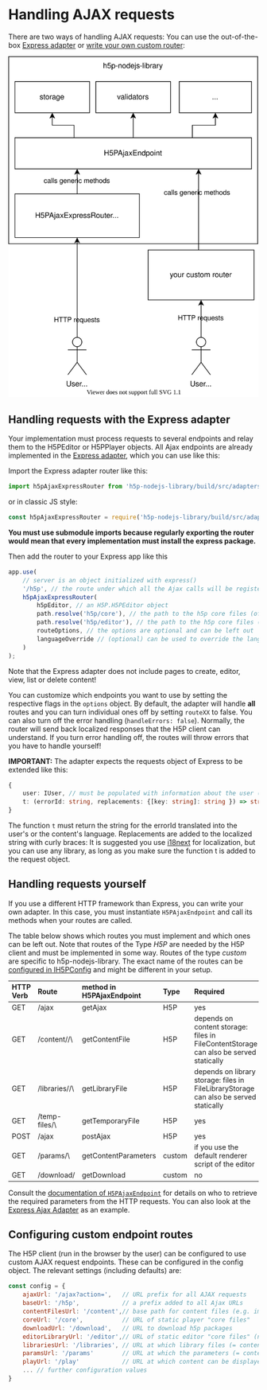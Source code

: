 # Handling AJAX requests

There are two ways of handling AJAX requests: You can use the out-of-the-box [Express adapter](ajax-endpoints.md#handling-requests-with-the-express-adapter) or [write your own custom router](ajax-endpoints.md#handling-requests-yourself):

![diagram of the architecture of the H5P Ajax endpoint](../.gitbook/assets/ajax-endpoint-architecture.svg)

## Handling requests with the Express adapter

Your implementation must process requests to several endpoints and relay them to the H5PEditor or H5PPlayer objects. All Ajax endpoints are already implemented in the [Express adapter](https://github.com/Lumieducation/H5P-Private/tree/464ef52d4301efb9eb1f2f94203b55ef147ffac6/src/adapters/H5PAjaxRouter/H5PAjaxExpressRouter.ts), which you can use like this:

Import the Express adapter router like this:

```typescript
import h5pAjaxExpressRouter from 'h5p-nodejs-library/build/src/adapters/H5PAjaxRouter/H5PAjaxExpressRouter';
```

or in classic JS style:

```javascript
const h5pAjaxExpressRouter = require('h5p-nodejs-library/build/src/adapters/H5PAjaxRouter/H5PAjaxExpressRouter');
```

**You must use submodule imports because regularly exporting the router would mean that every implementation must install the express package.**

Then add the router to your Express app like this

```javascript
app.use(
    // server is an object initialized with express()
    '/h5p', // the route under which all the Ajax calls will be registered
    h5pAjaxExpressRouter(
        h5pEditor, // an H5P.H5PEditor object
        path.resolve('h5p/core'), // the path to the h5p core files (of the player)
        path.resolve('h5p/editor'), // the path to the h5p core files (of the editor)
        routeOptions, // the options are optional and can be left out
        languageOverride // (optional) can be used to override the language used by i18next http middleware
    )
);
```

Note that the Express adapter does not include pages to create, editor, view, list or delete content!

You can customize which endpoints you want to use by setting the respective flags in the `options` object. By default, the adapter will handle **all** routes and you can turn individual ones off by setting `routeXX` to false. You can also turn off the error handling \(`handleErrors: false`\). Normally, the router will send back localized responses that the H5P client can understand. If you turn error handling off, the routes will throw errors that you have to handle yourself!

**IMPORTANT:** The adapter expects the requests object of Express to be extended like this:

```typescript
{
    user: IUser, // must be populated with information about the user (mostly id and access rights)
    t: (errorId: string, replacements: {[key: string]: string }) => string
}
```

The function `t` must return the string for the errorId translated into the user's or the content's language. Replacements are added to the localized string with curly braces:  It is suggested you use [i18next](https://www.i18next.com/) for localization, but you can use any library, as long as you make sure the function t is added to the request object.

## Handling requests yourself

If you use a different HTTP framework than Express, you can write your own adapter. In this case, you must instantiate `H5PAjaxEndpoint` and call its methods when your routes are called.

The table below shows which routes you must implement and which ones can be left out. Note that routes of the Type _H5P_ are needed by the H5P client and must be implemented in some way. Routes of the type _custom_ are specific to h5p-nodejs-library. The exact name of the routes can be [configured in IH5PConfig](ajax-endpoints.md#configuring-custom-endpoint-routes) and might be different in your setup.

| HTTP Verb | Route | method in H5PAjaxEndpoint | Type | Required |
| :--- | :--- | :--- | :--- | :--- |
| GET | /ajax | getAjax | H5P | yes |
| GET | /content/\/\ | getContentFile | H5P | depends on content storage: files in FileContentStorage can also be served statically |
| GET | /libraries/\/\ | getLibraryFile | H5P | depends on library storage: files in FileLibraryStorage can also be served statically |
| GET | /temp-files/\ | getTemporaryFile | H5P | yes |
| POST | /ajax | postAjax | H5P | yes |
| GET | /params/\ | getContentParameters | custom | if you use the default renderer script of the editor |
| GET | /download\/ | getDownload | custom | no |

Consult the [documentation of `H5PAjaxEndpoint`](https://github.com/Lumieducation/H5P-Private/tree/464ef52d4301efb9eb1f2f94203b55ef147ffac6/src/H5PAjaxEndpoint.ts) for details on who to retrieve the required parameters from the HTTP requests. You can also look at the [Express Ajax Adapter](https://github.com/Lumieducation/H5P-Private/tree/464ef52d4301efb9eb1f2f94203b55ef147ffac6/src/adapters/H5PAjaxRouter/H5PAjaxExpressController.ts) as an example.

## Configuring custom endpoint routes

The H5P client \(run in the browser by the user\) can be configured to use custom AJAX request endpoints. These can be configured in the config object. The relevant settings \(including defaults\) are:

```javascript
const config = {
    ajaxUrl: '/ajax?action=',   // URL prefix for all AJAX requests
    baseUrl: '/h5p',            // a prefix added to all Ajax URLs
    contentFilesUrl: '/content',// base path for content files (e.g. images, video)
    coreUrl: '/core',           // URL of static player "core files"
    downloadUrl: '/download',   // URL to download h5p packages
    editorLibraryUrl: '/editor',// URL of static editor "core files" (not the content types!)
    librariesUrl: '/libraries', // URL at which library files (= content types) can be retrieved
    paramsUrl: '/params'        // URL at which the parameters (= content.json) of content can be retrieved
    playUrl: '/play'            // URL at which content can be displayed
    ... // further configuration values
}
```

